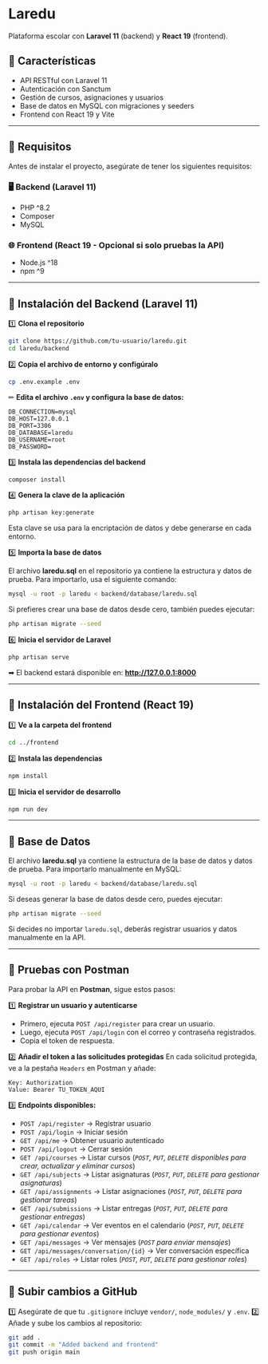 # Laredu

Plataforma escolar con **Laravel 11** (backend) y **React 19** (frontend).

## 🚀 Características
- API RESTful con Laravel 11
- Autenticación con Sanctum
- Gestión de cursos, asignaciones y usuarios
- Base de datos en MySQL con migraciones y seeders
- Frontend con React 19 y Vite

---

## 📌 Requisitos
Antes de instalar el proyecto, asegúrate de tener los siguientes requisitos:

### 🖥️ **Backend (Laravel 11)**
- PHP ^8.2
- Composer
- MySQL

### 🌐 **Frontend (React 19 - Opcional si solo pruebas la API)**
- Node.js ^18
- npm ^9

---

## 📌 Instalación del Backend (Laravel 11)
1️⃣ **Clona el repositorio**
```sh
git clone https://github.com/tu-usuario/laredu.git
cd laredu/backend
```

2️⃣ **Copia el archivo de entorno y configúralo**
```sh
cp .env.example .env
```
✏ **Edita el archivo `.env` y configura la base de datos:**
```env
DB_CONNECTION=mysql
DB_HOST=127.0.0.1
DB_PORT=3306
DB_DATABASE=laredu
DB_USERNAME=root
DB_PASSWORD=
```

3️⃣ **Instala las dependencias del backend**
```sh
composer install
```

4️⃣ **Genera la clave de la aplicación**
```sh
php artisan key:generate
```
Esta clave se usa para la encriptación de datos y debe generarse en cada entorno.

5️⃣ **Importa la base de datos**

El archivo **laredu.sql** en el repositorio ya contiene la estructura y datos de prueba.
Para importarlo, usa el siguiente comando:
```sh
mysql -u root -p laredu < backend/database/laredu.sql
```
Si prefieres crear una base de datos desde cero, también puedes ejecutar:
```sh
php artisan migrate --seed
```

6️⃣ **Inicia el servidor de Laravel**
```sh
php artisan serve
```
➡ El backend estará disponible en: **http://127.0.0.1:8000**

---

## 📌 Instalación del Frontend (React 19)
1️⃣ **Ve a la carpeta del frontend**
```sh
cd ../frontend
```

2️⃣ **Instala las dependencias**
```sh
npm install
```

3️⃣ **Inicia el servidor de desarrollo**
```sh
npm run dev
```
---

## 📌 Base de Datos
El archivo **laredu.sql** ya contiene la estructura de la base de datos y datos de prueba. Para importarlo manualmente en MySQL:
```sh
mysql -u root -p laredu < backend/database/laredu.sql
```
Si deseas generar la base de datos desde cero, puedes ejecutar:
```sh
php artisan migrate --seed
```
Si decides no importar `laredu.sql`, deberás registrar usuarios y datos manualmente en la API.

---

## 📌 Pruebas con Postman
Para probar la API en **Postman**, sigue estos pasos:

1️⃣ **Registrar un usuario y autenticarse**
- Primero, ejecuta `POST /api/register` para crear un usuario.
- Luego, ejecuta `POST /api/login` con el correo y contraseña registrados.
- Copia el token de respuesta.

2️⃣ **Añadir el token a las solicitudes protegidas**
En cada solicitud protegida, ve a la pestaña `Headers` en Postman y añade:
```
Key: Authorization
Value: Bearer TU_TOKEN_AQUI
```

3️⃣ **Endpoints disponibles:**
- `POST /api/register` → Registrar usuario
- `POST /api/login` → Iniciar sesión
- `GET /api/me` → Obtener usuario autenticado
- `POST /api/logout` → Cerrar sesión
- `GET /api/courses` → Listar cursos (*`POST`, `PUT`, `DELETE` disponibles para crear, actualizar y eliminar cursos*)
- `GET /api/subjects` → Listar asignaturas (*`POST`, `PUT`, `DELETE` para gestionar asignaturas*)
- `GET /api/assignments` → Listar asignaciones (*`POST`, `PUT`, `DELETE` para gestionar tareas*)
- `GET /api/submissions` → Listar entregas (*`POST`, `PUT`, `DELETE` para gestionar entregas*)
- `GET /api/calendar` → Ver eventos en el calendario (*`POST`, `PUT`, `DELETE` para gestionar eventos*)
- `GET /api/messages` → Ver mensajes (*`POST` para enviar mensajes*)
- `GET /api/messages/conversation/{id}` → Ver conversación específica
- `GET /api/roles` → Listar roles (*`POST`, `PUT`, `DELETE` para gestionar roles*)

---

## 📌 Subir cambios a GitHub
1️⃣ Asegúrate de que tu `.gitignore` incluye `vendor/`, `node_modules/` y `.env`.
2️⃣ Añade y sube los cambios al repositorio:
```sh
git add .
git commit -m "Added backend and frontend"
git push origin main
```


